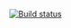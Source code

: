[![Build status](https://ci.appveyor.com/api/projects/status/h4wdufp3hxg4fpk6?svg=true)](https://ci.appveyor.com/project/anna270892/taskjava22-task1)
